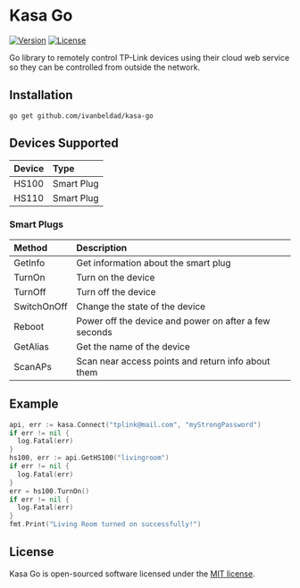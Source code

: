 # Kasa Go

[![Version](https://img.shields.io/github/tag/ivanbeldad/kasa-go.svg)](https://github.com/ivanbeldad/kasa-go)
[![License](https://img.shields.io/badge/license-MIT-orange.svg)](https://github.com/ivanbeldad/kasa-go/blob/master/LICENSE)

Go library to remotely control TP-Link devices using their cloud web service so they can be
controlled from outside the network.

## Installation

```
go get github.com/ivanbeldad/kasa-go
```

## Devices Supported

| Device | Type |
| :--- | :--- |
| HS100 | Smart Plug |
| HS110 | Smart Plug |

### Smart Plugs

| Method | Description |
| :--- | :--- |
| GetInfo | Get information about the smart plug |
| TurnOn | Turn on the device |
| TurnOff | Turn off the device |
| SwitchOnOff | Change the state of the device |
| Reboot | Power off the device and power on after a few seconds |
| GetAlias | Get the name of the device |
| ScanAPs | Scan near access points and return info about them |

## Example

```go
api, err := kasa.Connect("tplink@mail.com", "myStrongPassword")
if err != nil {
  log.Fatal(err)
}
hs100, err := api.GetHS100("livingroom")
if err != nil {
  log.Fatal(err)
}
err = hs100.TurnOn()
if err != nil {
  log.Fatal(err)
}
fmt.Print("Living Room turned on successfully!")
```

## License

Kasa Go is open-sourced software licensed under
the [MIT license](https://github.com/ivanbeldad/kasa-go/blob/master/LICENSE).
